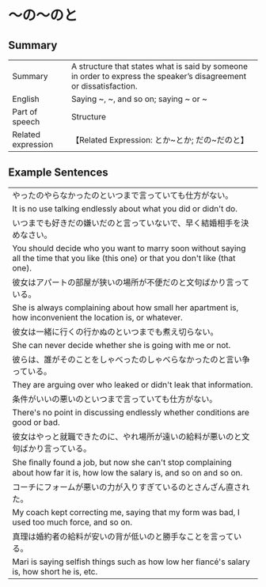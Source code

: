 # ～の～のと

## Summary

<table><tr>   <td>Summary</td>   <td>A structure that states what is said by someone in order to express the speaker’s disagreement or dissatisfaction.</td></tr><tr>   <td>English</td>   <td>Saying ~, ~, and so on; saying ~ or ~</td></tr><tr>   <td>Part of speech</td>   <td>Structure</td></tr><tr>   <td>Related expression</td>   <td>【Related Expression: とか~とか; だの~だのと】</td></tr></table>

## Example Sentences

<table><tr><td>やったのやらなかったのといつまで言っていても仕方がない。</td></tr><tr><td>It is no use talking endlessly about what you did or didn't do.</td></tr><tr><td>いつまでも好きだの嫌いだのと言っていないで、早く結婚相手を決めなさい。</td></tr><tr><td>You should decide who you want to marry soon without saying all the time that you like (this one) or that you don't like (that one).</td></tr><tr><td>彼女はアパートの部屋が狭いの場所が不便だのと文句ばかり言っている。</td></tr><tr><td>She is always complaining about how small her apartment is, how inconvenient the location is, or whatever.</td></tr><tr><td>彼女は一緒に行くの行かぬのといつまでも煮え切らない。</td></tr><tr><td>She can never decide whether she is going with me or not.</td></tr><tr><td>彼らは、誰がそのことをしゃべったのしゃべらなかったのと言い争っている。</td></tr><tr><td>They are arguing over who leaked or didn't leak that information.</td></tr><tr><td>条件がいいの悪いのといつまで言っていても仕方がない。</td></tr><tr><td>There's no point in discussing endlessly whether conditions are good or bad.</td></tr><tr><td>彼女はやっと就職できたのに、やれ場所が遠いの給料が悪いのと文句ばかり言っている。</td></tr><tr><td>She ﬁnally found a job, but now she can't stop complaining about how far it is, how low the salary is, and so on and so on.</td></tr><tr><td>コーチにフォームが悪いの力が入りすぎているのとさんざん直された。</td></tr><tr><td>My coach kept correcting me, saying that my form was bad, I used too much force, and so on.</td></tr><tr><td>真理は婚約者の給料が安いの背が低いのと勝手なことを言っている。</td></tr><tr><td>Mari is saying selfish things such as how low her fiancé's salary is, how short he is, etc.</td></tr></table>

